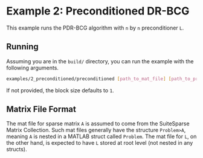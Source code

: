 # Example 2: Preconditioned DR-BCG

This example runs the PDR-BCG algorithm with `n` by `n` preconditioner `L`.

## Running

Assuming you are in the `build/` directory, you can run the example with the following arguments.

```bash
examples/2_preconditioned/preconditioned [path_to_mat_file] [path_to_preconditioner] [OPTIONAL block_size]
```

If not provided, the block size defaults to `1`.

## Matrix File Format

The mat file for sparse matrix `A` is assumed to come from the SuiteSparse Matrix
Collection. Such mat files generally have the structure `Problem>A`, meaning `A`
is nested in a MATLAB struct called `Problem`. The mat file for `L`, on the other
hand, is expected to have `L` stored at root level (not nested in any structs).